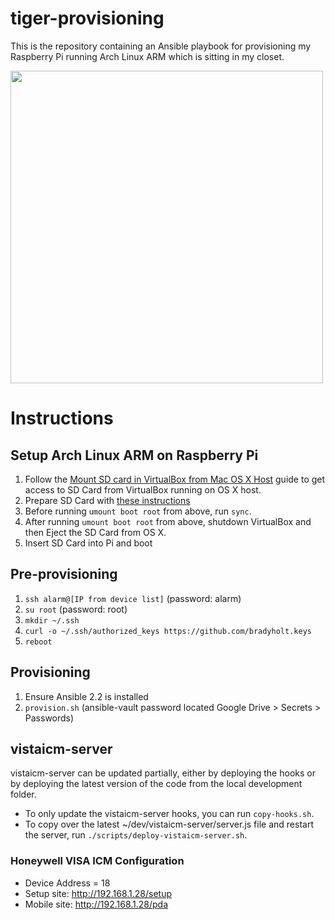 # tiger-provisioning

This is the repository containing an Ansible playbook for provisioning my Raspberry Pi running Arch Linux ARM which is sitting in my closet.

<img src="https://cloud.githubusercontent.com/assets/759811/20446573/fa820624-ad9f-11e6-8cfb-554aca927988.png" width="500px">

# Instructions

## Setup Arch Linux ARM on Raspberry Pi

1. Follow the [Mount SD card in VirtualBox from Mac OS X Host](http://www.geekytidbits.com/mount-sd-card-virtualbox-from-mac-osx/) guide to get access to SD Card from VirtualBox running on OS X host.
2. Prepare SD Card with [these instructions](https://archlinuxarm.org/platforms/armv6/raspberry-pi)
2. Before running `umount boot root` from above, run `sync`.
3. After running  `umount boot root` from above, shutdown VirtualBox and then Eject the SD Card from OS X.
2. Insert SD Card into Pi and boot

## Pre-provisioning

1. `ssh alarm@[IP from device list]` (password: alarm)
2. `su root` (password: root)
3. `mkdir ~/.ssh`
4. `curl -o ~/.ssh/authorized_keys https://github.com/bradyholt.keys`
5. `reboot`

## Provisioning

1. Ensure Ansible 2.2 is installed
2. `provision.sh` (ansible-vault password located Google Drive > Secrets > Passwords)

## vistaicm-server

vistaicm-server can be updated partially, either by deploying the hooks or by deploying the latest version of the code from the local development folder.

- To only update the vistaicm-server hooks, you can run `copy-hooks.sh`.
- To copy over the latest ~/dev/vistaicm-server/server.js file and restart the server, run `./scripts/deploy-vistaicm-server.sh`.

### Honeywell VISA ICM Configuration

 - Device Address = 18
 - Setup site: http://192.168.1.28/setup
 - Mobile site: http://192.168.1.28/pda

